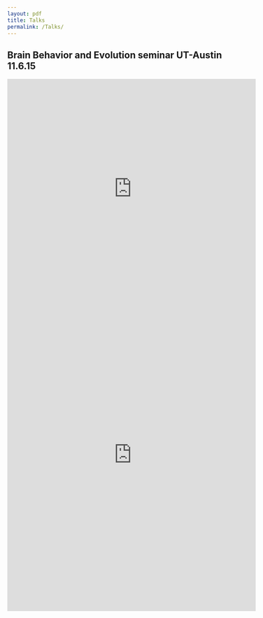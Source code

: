 ```yaml
---
layout: pdf
title: Talks
permalink: /Talks/
---
```



## Brain Behavior and Evolution seminar UT-Austin 11.6.15

<iframe src="http://wl.figshare.com/articles/1598199/embed?show_title=0" width="568" height="502" frameborder="0" marginwidth = "568" marginheight = "502"></iframe>


<iframe src="https://widgets.figshare.com/articles/3438551/embed?show_title=0" width="568" height="716" frameborder="0"></iframe>
